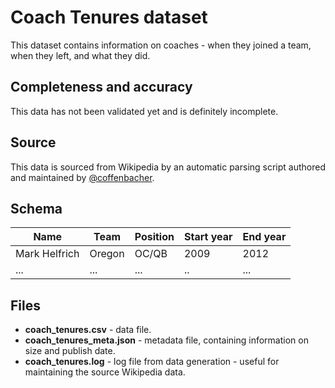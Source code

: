 # Coach Tenures dataset

This dataset contains information on coaches - when they joined a team, when they left, and what they did.

## Completeness and accuracy

This data has not been validated yet and is definitely incomplete.

## Source

This data is sourced from Wikipedia by an automatic parsing script authored and maintained by <a href="https://github.com/coffenbacher">@coffenbacher</a>.


## Schema

| Name          | Team   | Position | Start year | End year |
|---------------|--------|----------|------------|----------|
| Mark Helfrich | Oregon | OC/QB    | 2009       | 2012     |
| ...           | ...    | ...      | ..         | ...      |

## Files

* **coach_tenures.csv** - data file.
* **coach_tenures_meta.json** - metadata file, containing information on size and publish date.
* **coach_tenures.log** - log file from data generation - useful for maintaining the source Wikipedia data.